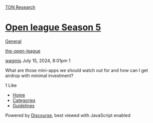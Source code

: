 [TON Research](/)

# [Open league Season 5](/t/open-league-season-5/28969)

[General](/c/general/4) 

[the-open-league](https://tonresear.ch/tag/the-open-league)

    

[wagmis](https://tonresear.ch/u/wagmis)  July 15, 2024, 8:01pm  1

What are those mini-apps we should watch out for and how can I get airdrop with minimal investment?

  1 Like

*   [Home](/)
*   [Categories](/categories)
*   [Guidelines](/guidelines)

Powered by [Discourse](https://www.discourse.org), best viewed with JavaScript enabled
